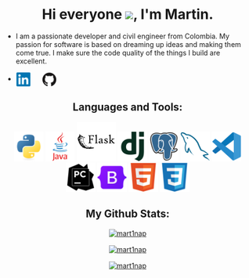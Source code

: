 <h1 align="center">  Hi everyone <img src="https://media.giphy.com/media/hvRJCLFzcasrR4ia7z/giphy.gif" width="30px"/>, I'm Martin. </h1> 

* I am a passionate developer and civil engineer from Colombia. My passion for software is based on dreaming up ideas and making them come true. I make sure the code quality of the things I build are excellent.

* <p>
  <a href="https://www.linkedin.com/in/martín-aponte-8853b298/" target="blank"><img align="center" src="img/linkedin.svg" alt="1" height="30" width="30" title="LinkedIn" /></a>
  &nbsp;&nbsp;&nbsp;&nbsp;
  <a href="https://github.com/mart1nap/" target="blank"><img align="center" src="img/github.svg" alt="2" height="30" width="30" title="GitHub" /></a>
  &nbsp;&nbsp;&nbsp;&nbsp;
  </p>



<h2 align="center">  Languages and Tools: </h2> 
<p align="center">
<img src="https://raw.githubusercontent.com/devicons/devicon/1119b9f84c0290e0f0b38982099a2bd027a48bf1/icons/python/python-original.svg" alt= "Python" width="60" height="60"/> 
  <img src="https://raw.githubusercontent.com/devicons/devicon/1119b9f84c0290e0f0b38982099a2bd027a48bf1/icons/java/java-original-wordmark.svg" alt= "java" width="60" height="60"/> 
  <img src="https://raw.githubusercontent.com/devicons/devicon/1119b9f84c0290e0f0b38982099a2bd027a48bf1/icons/flask/flask-original-wordmark.svg" alt= "flask" width="80" height="80"/> 
<img src="https://raw.githubusercontent.com/ArielXL/ArielXL/90f34e14d3b362f49420b10370502f175b767be8/img/django.svg" alt= "django" width="60" height="60"/> 
  <img src="https://raw.githubusercontent.com/ArielXL/ArielXL/90f34e14d3b362f49420b10370502f175b767be8/img/postgresql.svg" alt= "Postgresql" width="60" height="60"/> 
  <img src="https://raw.githubusercontent.com/ArielXL/ArielXL/90f34e14d3b362f49420b10370502f175b767be8/img/mysql.svg" alt= "mysql" width="60" height="60"/> 
  <img src="https://raw.githubusercontent.com/ArielXL/ArielXL/90f34e14d3b362f49420b10370502f175b767be8/img/vscode.svg" alt= "vscode" width="60vg" alt= "Python" width="60" height="60"/> 
  <img src="https://raw.githubusercontent.com/devicons/devicon/1119b9f84c0290e0f0b38982099a2bd027a48bf1/icons/pycharm/pycharm-plain.svg" alt= "pychar" width="60vg" alt= "Python" width="60" height="60"/>
  <img src="https://raw.githubusercontent.com/ArielXL/ArielXL/90f34e14d3b362f49420b10370502f175b767be8/img/bootstrap.svg" alt= "bootstrap" width="60" height="60"/> 
  <img src="https://raw.githubusercontent.com/ArielXL/ArielXL/90f34e14d3b362f49420b10370502f175b767be8/img/html5.svg" alt= "html" width="60" height="60"/> 
  <img src="https://raw.githubusercontent.com/ArielXL/ArielXL/90f34e14d3b362f49420b10370502f175b767be8/img/css3.svg" alt= "css" width="60" height="60"/> 
 

<h2 align="center">  My Github Stats: </h2> 

<p align="center">
    <a href="http://www.github.com/mart1nap">
        <img align="center" src="https://github-readme-stats.vercel.app/api?username=mart1nap&theme=omni&show_icons=true&count_private=true&hide_border=true" alt="mart1nap" />
    </a>
</p>



<p align="center">
    <a href="http://www.github.com/mart1nap">
        <img align="center" src="https://github-readme-stats.vercel.app/api/top-langs/?username=mart1nap&layout=compact&langs_count=8&theme=omni&hide_border=true" alt="mart1nap" />
    </a>
</p>



<p align="center">
    <a href="http://www.github.com/mart1nap">
        <img align="center" src="https://github-readme-streak-stats.herokuapp.com/?user=mart1nap&theme=omni&hide_border=true" alt="mart1nap" />
    </a>
</p>


 
